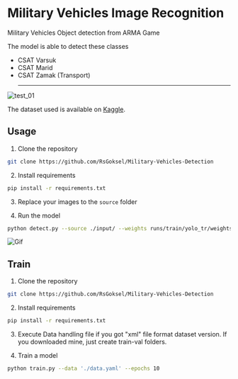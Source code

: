 
# Military Vehicles Image Recognition

Military Vehicles Object detection from ARMA Game

The model is able to detect these classes
* CSAT Varsuk
* CSAT Marid
* CSAT Zamak (Transport)
  ______________________________________________________________________
![test_01](https://github.com/RsGoksel/Military-Vehicles-Detection/assets/80707238/99a730de-9310-4ce8-87d5-8a804d564a07)

The dataset used is available on [Kaggle](https://www.kaggle.com/datasets/gkselmech/arma-military-object-detection/data).

## Usage

1. Clone the repository

```bash
git clone https://github.com/RsGoksel/Military-Vehicles-Detection
```

2. Install requirements

```bash
pip install -r requirements.txt
```

3. Replace your images to the `source` folder

4. Run the model

```bash	
python detect.py --source ./input/ --weights runs/train/yolo_tr/weights/best.pt --conf 0.5 --name Arma_Detection
```

![Gif](https://github.com/RsGoksel/Military-Vehicles-Detection/assets/80707238/04856e5b-67a7-4979-8f7d-23966d34d969)


## Train

 1. Clone the repository

```bash
git clone https://github.com/RsGoksel/Military-Vehicles-Detection
```

2. Install requirements

```bash
pip install -r requirements.txt
```

3. Execute Data handling file if you got "xml" file format dataset version. If you downloaded mine, just create train-val folders.

4. Train a model

```bash	
python train.py --data './data.yaml' --epochs 10
```

